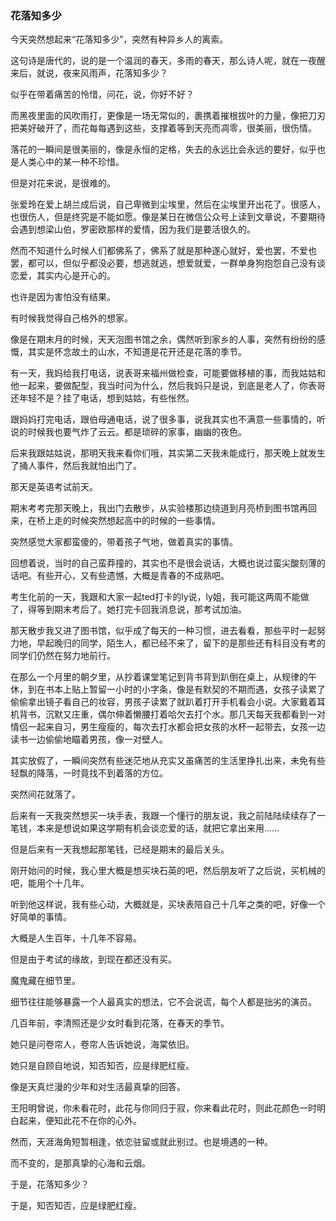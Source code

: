 ### 花落知多少

今天突然想起来“花落知多少”，突然有种异乡人的离索。

这句诗是唐代的，说的是一个温润的春天，多雨的春天，那么诗人呢，就在一夜醒来后，就说，夜来风雨声，花落知多少？

似乎在带着痛苦的怜惜，问花，说，你好不好？

而黑夜里面的风吹雨打，更像是一场无常似的，裹携着摧根拔叶的力量，像把刀刃把美好破开了，而花每每遇到这些，支撑着等到天亮而凋零，很美丽，很伤情。

落花的一瞬间是很美丽的，像是永恒的定格，失去的永远比会永远的要好，似乎也是人类心中的某一种不珍惜。

但是对花来说，是很难的。

张爱玲在爱上胡兰成后说，自己卑微到尘埃里，然后在尘埃里开出花了。很感人，也很伤人，但是终究是不能如愿。像是某日在微信公众号上读到文章说，不要期待会遇到想梁山伯，罗密欧那样的爱情，因为我们是要活很久的。

然而不知道什么时候人们都佛系了，佛系了就是那种遂心就好，爱也罢，不爱也罢，都可以，但似乎都没必要，想逃就逃，想爱就爱，一群单身狗抱怨自己没有谈恋爱，其实内心是开心的。

也许是因为害怕没有结果。



有时候我觉得自己格外的想家。

像是在期末月的时候，天天泡图书馆之余，偶然听到家乡的人事，突然有纷纷的感慨，其实是怀念故土的山水，不知道是花开还是花落的季节。

有一天，我妈给我打电话，说表哥来福州做检查，可能要做移植的事，而我姑姑和他一起来，要做配型，我当时问为什么，然后我妈只是说，到底是老人了，你表哥还年轻不是？挂了电话，想到姑姑，有些怅然。

跟妈妈打完电话，跟伯母通电话，说了很多事，说我其实也不满意一些事情的，听说的时候我也要气炸了云云。都是琐碎的家事，幽幽的夜色。

后来我跟姑姑说，那明天我来看你们哦，其实第二天我未能成行，那天晚上就发生了捅人事件，然后我就怕出门了。

那天是英语考试前天。

期末考考完那天晚上，我出门去散步，从实验楼那边绕道到月亮桥到图书馆再回来，在桥上走的时候突然想起高中的时候的一些事情。

突然感觉大家都蛮傻的，带着孩子气地，做着真实的事情。

 回想着说，当时的自己蛮莽撞的，其实也不是很会说话，大概也说过蛮尖酸刻薄的话吧。有些开心，又有些遗憾，大概是青春的不成熟吧。

考生化前的一天，我跟和大家一起ted打卡的ly说，ly姐，我可能这两周不能做了，得等到期末考后了。她打完卡回我消息说，那考试加油。

那天散步我又进了图书馆，似乎成了每天的一种习惯，进去看看，那些平时一起努力地，早起晚归的同学，陌生人，都已经不来了，留下的是那些还有科目没有考的同学们仍然在努力地前行。

在那么一个月里的朝夕里，从抄着课堂笔记到背书背到趴倒在桌上，从规律的午休，到在书本上贴上暂留一小时的小字条，像是有默契的不期而遇，女孩子读累了偷偷拿出镜子看自己的妆容，男孩子读累了就趴着打开手机看会小说。大家戴着耳机背书，沉默又庄重，偶尔伸着懒腰打着哈欠去打个水。那几天每天我都看到一对情侣一起来自习，男生瘦瘦的，每次去打水都会把女孩的水杯一起带去，女孩一边读书一边偷偷地瞄着男孩，像一对壁人。

其实放假了，一瞬间突然有些迷茫地从充实又虽痛苦的生活里挣扎出来，未免有些轻飘的降落，一时竟找不到着落的方位。

突然间花就落了。



后来有一天我突然想买一块手表，我跟一个懂行的朋友说，我之前陆陆续续存了一笔钱，本来是想说如果这学期有机会谈恋爱的话，就把它拿出来用......

但是后来有一天我想起那笔钱，已经是期末的最后关头。

刚开始问的时候，我心里大概是想买块石英的吧，然后朋友听了之后说，买机械的吧，能用个十几年。

听到他这样说，我有些心动，大概就是，买块表陪自己十几年之类的吧，好像一个好简单的事情。

大概是人生百年，十几年不容易。

但是由于考试的缘故，到现在都还没有买。



魔鬼藏在细节里。

细节往往能够暴露一个人最真实的想法，它不会说谎，每个人都是拙劣的演员。



几百年前，李清照还是少女时看到花落，在春天的季节。

她只是问卷帘人，卷帘人告诉她说，海棠依旧。

她只是自顾自地说，知否知否，应是绿肥红瘦。

像是天真烂漫的少年和对生活最真挚的回答。



王阳明曾说，你未看花时，此花与你同归于寂，你来看此花时，则此花颜色一时明白起来，便知此花不在你的心外。

然而，天涯海角短暂相逢，依恋驻留或就此别过。也是境遇的一种。

而不变的，是那真挚的心海和云烟。



于是，花落知多少？

于是，知否知否，应是绿肥红瘦。









